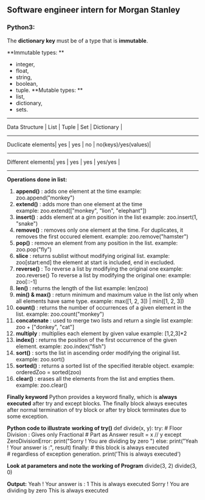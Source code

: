## Software engineer intern for Morgan Stanley

### Python3:
The **dictionary key** must be of a type that is **immutable**. 

**Immutable types: **
- integer, 
- float, 
- string,
- boolean,
- tuple. 
**Mutable types: **
- list, 
- dictionary, 
- sets.

____________________________________________________________________
Data Structure    |  List  |  Tuple  |  Set  |  Dictionary          |
____________________________________________________________________
Duclicate elements|  yes   |   yes   |  no   |  no(keys)/yes(values)|
____________________________________________________________________
Different elements|  yes   |   yes   |  yes  |  yes/yes             |
____________________________________________________________________

**Operations done in list:**
1. **append()** : adds one element at the time
example: zoo.append("monkey")  
2. **extend()** : adds more than one element at the time  
example: zoo.extend(["monkey", "lion", "elephant"])
3. **insert()** : adds element at a girn position in the list
example: zoo.insert(1, "snake")
4. **remove()** : removes only one element at the time. For duplicates, it removes the first occured element.
example: zoo.remove("hamster")
5. **pop()** : remove an element from any position in the list.
example: zoo.pop("fly")
6. **slice** : returns sublist without modifying original list.
example: zoo[start:end] the element at start is included, end in excluded.
7. **reverse()** : To reverse a list by modifying the original one
example: zoo.reverse()
To reverse a list by modifying the original one:
example: zoo[::-1]
8. **len()** : returns the length of the list
example: len(zoo) 
9. **min() & max()** : return minimum and maximum value in the list only when all elements have same type.
example: max([1, 2, 3]) | min([1, 2, 3])
10. **count()** : returns the number of occurrences of a given element in the list.
example: zoo.count("monkey")
11. **concatenate** : used to merge two lists and return a single list
example: zoo + ["donkey", "cat"]  
12. **multiply** : multiplies each element by given value
example: [1,2,3]*2
13. **index()** : returns the position of the first occurrence of the given element.
example: zoo.index("fish")
14. **sort()** : sorts the list in ascending order modifying the original list.
example: zoo.sort()
15. **sorted()** : returns a sorted list of the specified iterable object.
example: orderedZoo = sorted(zoo)
17. **clear()** :  erases all the elements from the list and empties them.
example: zoo.clear()


**Finally keyword**
Python provides a keyword finally, which is **always executed** after try and except blocks. The finally block always executes after normal termination of try block or after try block terminates due to some exception.

**Python code to illustrate**
**working of try()**
def divide(x, y):
    try:
        # Floor Division : Gives only Fractional
        # Part as Answer
        result = x // y
    except ZeroDivisionError:
        print("Sorry ! You are dividing by zero ")
    else:
        print("Yeah ! Your answer is :", result)
    finally: 
        # this block is always executed  
        # regardless of exception generation. 
        print('This is always executed')  
 
**Look at parameters and note the working of Program**
divide(3, 2)
divide(3, 0)

**Output:**
Yeah ! Your answer is : 1
This is always executed
Sorry ! You are dividing by zero 
This is always executed
